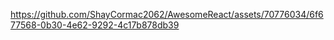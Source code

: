 

https://github.com/ShayCormac2062/AwesomeReact/assets/70776034/6f677568-0b30-4e62-9292-4c17b878db39

